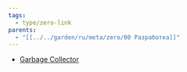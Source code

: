 ```yaml
---
tags:
  - type/zero-link
parents:
  - "[[../../garden/ru/meta/zero/00 Разработка]]"
---
```

- [Garbage Collector](knowledge/dev/java/gc/Garbage%20Collector.md)